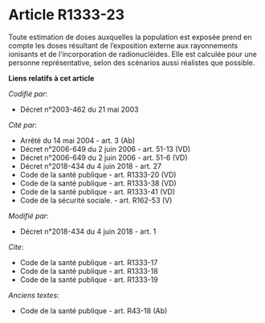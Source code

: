 # Article R1333-23

Toute estimation de doses auxquelles la population est exposée prend en compte les doses résultant de l’exposition externe
aux rayonnements ionisants et de l’incorporation de radionucléides. Elle est calculée pour une personne représentative, selon
des scénarios aussi réalistes que possible.

**Liens relatifs à cet article**

_Codifié par_:

  - Décret n°2003-462 du 21 mai 2003

_Cité par_:

  - Arrêté du 14 mai 2004 - art. 3 (Ab)
  - Décret n°2006-649 du 2 juin 2006 - art. 51-13 (VD)
  - Décret n°2006-649 du 2 juin 2006 - art. 51-6 (VD)
  - Décret n°2018-434 du 4 juin 2018 - art. 27
  - Code de la santé publique - art. R1333-20 (VD)
  - Code de la santé publique - art. R1333-38 (VD)
  - Code de la santé publique - art. R1333-41 (VD)
  - Code de la sécurité sociale. - art. R162-53 (V)

_Modifié par_:

  - Décret n°2018-434 du 4 juin 2018 - art. 1

_Cite_:

  - Code de la santé publique - art. R1333-17
  - Code de la santé publique - art. R1333-18
  - Code de la santé publique - art. R1333-19

_Anciens textes_:

  - Code de la santé publique - art. R43-18 (Ab)

